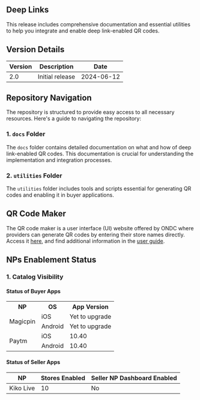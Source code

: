 ## Deep Links

This release includes comprehensive documentation and essential utilities to help you integrate and enable deep link-enabled QR codes.

## Version Details

| Version | Description                                        | Date       |
|---------|----------------------------------------------------|------------|
| 2.0     | Initial release                                    | 2024-06-12 |

## Repository Navigation

The repository is structured to provide easy access to all necessary resources. Here's a guide to navigating the repository:

### 1. `docs` Folder

The `docs` folder contains detailed documentation on what and how of deep link-enabled QR codes. This documentation is crucial for understanding the implementation and integration processes.

### 2. `utilities` Folder

The `utilities` folder includes tools and scripts essential for generating QR codes and enabling it in buyer applications. 

## QR Code Maker

The QR code maker is a user interface (UI) website offered by ONDC where providers can generate QR codes by entering their store names directly. Access it [here](https://qrmaker.ondc.org/), and find additional information in the [user guide]().


## NPs Enablement Status


### 1. Catalog Visibility  

#### Status of Buyer Apps 
<table>
  <tr>
    <th>NP</th>
    <th>OS</th>
    <th>App Version</th>
  </tr>
  <tr>
    <td rowspan="2">Magicpin</td>
    <td>iOS</td>
    <td>Yet to upgrade</td>
  </tr>
  <tr>
    <td>Android</td>
    <td>Yet to upgrade</td>
  </tr>
  <tr>
    <td rowspan="2">Paytm</td>
    <td>iOS</td>
    <td>10.40</td>
  </tr>
  <tr>
    <td>Android</td>
    <td>10.40</td>
  </tr>
</table>

#### Status of Seller Apps 

| NP       | Stores Enabled        | Seller NP Dashboard Enabled |
|----------|-----------------------|---------------------------------|
| Kiko Live    | 10                     | No                              |


